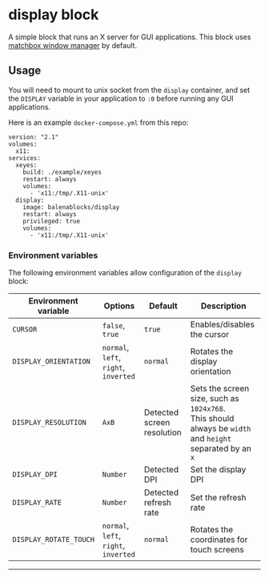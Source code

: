 # display block

A simple block that runs an X server for GUI applications. This block uses [matchbox window manager](https://www.usenix.org/legacy/publications/library/proceedings/usenix03/tech/freenix03/full_papers/allum/allum_html/matchbox.html) by default.

## Usage

You will need to mount to unix socket from the `display` container, and set the `DISPLAY` variable in your application to `:0` before running any GUI applications.

Here is an example `docker-compose.yml` from this repo:

```
version: "2.1"
volumes:
  x11:
services:
  xeyes:
    build: ./example/xeyes
    restart: always
    volumes:
      - 'x11:/tmp/.X11-unix'
  display:
    image: balenablocks/display
    restart: always
    privileged: true
    volumes:
      - 'x11:/tmp/.X11-unix'
```


### Environment variables

The following environment variables allow configuration of the `display` block:

| Environment variable | Options | Default | Description |
| --- | --- | --- | --- |
|`CURSOR`|`false`, `true`|`true`|Enables/disables the cursor|
|`DISPLAY_ORIENTATION`|`normal`, `left`, `right`, `inverted`|`normal`|Rotates the display orientation|
|`DISPLAY_RESOLUTION`|`AxB`|Detected screen resolution|Sets the screen size, such as `1024x768`. <br/> This should always be `width` and `height` separated by an `x` |
|`DISPLAY_DPI`|`Number`|Detected DPI|Set the display DPI|
|`DISPLAY_RATE`|`Number`|Detected refresh rate|Set the refresh rate|
|`DISPLAY_ROTATE_TOUCH`|`normal`, `left`, `right`, `inverted`|`normal`|Rotates the coordinates for touch screens|

---
